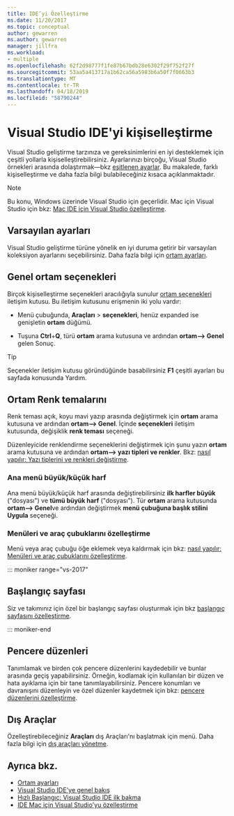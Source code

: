 ```yaml
---
title: IDE’yi Özelleştirme
ms.date: 11/20/2017
ms.topic: conceptual
author: gewarren
ms.author: gewarren
manager: jillfra
ms.workload:
- multiple
ms.openlocfilehash: 62f2d98777f1fe87b67bdb28e6302f29f752f27f
ms.sourcegitcommit: 53aa5a413717a1b62ca56a5983b6a50f7f0663b3
ms.translationtype: MT
ms.contentlocale: tr-TR
ms.lasthandoff: 04/18/2019
ms.locfileid: "58790244"
---
```

# <a name="personalize-the-visual-studio-ide"></a>Visual Studio IDE'yi kişiselleştirme

Visual Studio geliştirme tarzınıza ve gereksinimlerini en iyi desteklemek için çeşitli yollarla kişiselleştirebilirsiniz. Ayarlarınızı birçoğu, Visual Studio örnekleri arasında dolaştırmak&mdash;bkz [eşitlenen ayarlar](../ide/synchronized-settings-in-visual-studio.md). Bu makalede, farklı kişiselleştirme ve daha fazla bilgi bulabileceğiniz kısaca açıklanmaktadır.

> [!NOTE]
> Bu konu, Windows üzerinde Visual Studio için geçerlidir. Mac için Visual Studio için bkz: [Mac IDE için Visual Studio özelleştirme](/visualstudio/mac/customizing-the-ide).

## <a name="default-settings"></a>Varsayılan ayarları

Visual Studio geliştirme türüne yönelik en iyi duruma getirir bir varsayılan koleksiyon ayarlarını seçebilirsiniz. Daha fazla bilgi için [ortam ayarları](environment-settings.md).

## <a name="general-environment-options"></a>Genel ortam seçenekleri

Birçok kişiselleştirme seçenekleri aracılığıyla sunulur [ortam seçenekleri](../ide/reference/environment-options-dialog-box.md) iletişim kutusu. Bu iletişim kutusunu erişmenin iki yolu vardır:

- Menü çubuğunda, **Araçları** > **seçenekleri**, henüz expanded ise genişletin **ortam** düğümü.

- Tuşuna **Ctrl**+**Q**, türü **ortam** arama kutusuna ve ardından **ortam--> Genel** gelen Sonuç.

> [!TIP]
> Seçenekler iletişim kutusu göründüğünde basabilirsiniz **F1** çeşitli ayarları bu sayfada konusunda Yardım.

## <a name="environment-color-themes"></a>Ortam Renk temalarını

Renk teması açık, koyu mavi yazıp arasında değiştirmek için **ortam** arama kutusuna ve ardından **ortam--> Genel**. İçinde **seçenekleri** iletişim kutusunda, değişiklik **renk teması** seçeneği.

Düzenleyicide renklendirme seçeneklerini değiştirmek için şunu yazın **ortam** arama kutusuna ve ardından **ortam--> yazı tipleri ve renkler**. Bkz: [nasıl yapılır: Yazı tiplerini ve renkleri değiştirme](../ide/how-to-change-fonts-and-colors-in-visual-studio.md).

### <a name="main-menu-casing"></a>Ana menü büyük/küçük harf

Ana menü büyük/küçük harf arasında değiştirebilirsiniz **ilk harfler büyük** ("dosyası") ve **tümü büyük harf** ("dosyası"). Tür **ortam** arama kutusunda **ortam--> Genel**ve ardından değiştirmek **menü çubuğuna başlık stilini Uygula** seçeneği.

### <a name="customize-menus-and-toolbars"></a>Menüleri ve araç çubuklarını özelleştirme

Menü veya araç çubuğu öğe eklemek veya kaldırmak için bkz: [nasıl yapılır: Menüleri ve araç çubuklarını özelleştirme](../ide/how-to-customize-menus-and-toolbars-in-visual-studio.md).

::: moniker range="vs-2017"

## <a name="start-page"></a>Başlangıç sayfası

Siz ve takımınız için özel bir başlangıç sayfası oluşturmak için bkz [başlangıç sayfasını özelleştirme](../ide/customizing-the-start-page-for-visual-studio.md).

::: moniker-end

## <a name="window-layouts"></a>Pencere düzenleri

Tanımlamak ve birden çok pencere düzenlerini kaydedebilir ve bunlar arasında geçiş yapabilirsiniz. Örneğin, kodlamak için kullanılan bir düzen ve hata ayıklama için bir tane tanımlayabilirsiniz. Pencere konumları ve davranışını düzenleyin ve özel düzenler kaydetmek için bkz: [pencere düzenlerini özelleştirme](../ide/customizing-window-layouts-in-visual-studio.md).

## <a name="external-tools"></a>Dış Araçlar

Özelleştirebileceğiniz **Araçları** dış Araçları'nı başlatmak için menü. Daha fazla bilgi için [dış araçları yönetme](../ide/managing-external-tools.md).

## <a name="see-also"></a>Ayrıca bkz.

- [Ortam ayarları](environment-settings.md)
- [Visual Studio IDE'ye genel bakış](../get-started/visual-studio-ide.md)
- [Hızlı Başlangıç: Visual Studio IDE ilk bakma](../ide/quickstart-ide-orientation.md)
- [IDE Mac için Visual Studio'yu özelleştirme](/visualstudio/mac/customizing-the-ide)